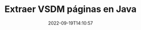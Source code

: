 ---
############################# Static ############################
layout: "auto-gen-merger"
date: 2022-09-19T14:10:57
draft: false
otherformats: docx dot dotm dotx epub html mht mhtml odp ods odt one otp ott pdf pps

############################# Head ############################
head_title: "Extraer VSDM páginas en Java"
head_description: "Extraiga rápidamente páginas de un archivo VSDM en Java. Guarde el nuevo documento que contiene las páginas seleccionadas utilizando la API de fusión de documentos."

############################# Header ############################
title: "Extraer VSDM páginas en Java"
description: "Extrae VSDM páginas con unas pocas líneas de código Java."
bg_image: "https://cms.admin.containerize.com/templates/aspose/App_Themes/V3/images/bg/header1.png"
bg_overlay: false
button:
    enable: true
    icon: "fas fa-arrow-down"
    label: "Descargue prueba gratis"
    link: "https://downloads.groupdocs.com/merger/java"

############################# SubMenu ############################
submenu:
    enable: true

    left:
        img_alt: "GroupDocs.Merger for Java"
        image: "https://cms.admin.containerize.com/templates/groupdocs/images/product-logos/90x90-noborder/groupdocs-merger-java.png"
        product: "GroupDocs.Merger"
        platform: "Java"

    middle:
        button:

            # button loop
            - link: "https://apireference.groupdocs.com/merger/java"
              text: "Referencia de la API"

            # button loop
            - link: "https://github.com/groupdocs-merger"
              text: "Ejemplos de código"

            # button loop
            - link: "https://products.groupdocs.app/merger/family"
              text: "demostraciones en vivo"

            # button loop
            - link: "https://purchase.groupdocs.com/pricing/merger/java"
              text: "Precios"

    right:
        link_download: "https://downloads.groupdocs.com/merger"
        link_learn: "https://docs.groupdocs.com/merger/java"
        link_buy: "https://purchase.groupdocs.com"

############################# About ############################
about:
    enable: true
    title: "Acerca de la API de GroupDocs.Merger for Java"
    content: |
        [GroupDocs.Merger for Java](/es/merger/java/) ofrece una solución simple para fusionar y dividir de forma segura entre una amplia gama de formatos de documentos, incluidos PDF, Microsoft Office (Word, Excel, PowerPoint , OneNote), OpenDocument, HTML, imágenes y muchos otros dentro de las aplicaciones de Java. Al agregar solo unas pocas líneas del código, realice varias operaciones de documentos, como mover, eliminar, rotar, intercambiar, extraer o cambiar la orientación de las páginas dentro de los documentos. La API de combinación de documentos también admite la vista previa de páginas de documentos como una imagen para analizar la estructura, el formato y el contenido del documento en la página.
        
        GroupDocs.Merger API es una opción correcta para soluciones corporativas que necesitan funciones de extracción de páginas de archivos. Estas API son compatibles con todos los principales sistemas operativos y plataformas, incluido J2SE 7.0 (1.7), J2SE 8.0 (1.8), Java 10.

############################# Steps ############################
steps:
    enable: true
    title_left: "Extraer VSDM páginas de archivo en Java"
    content_left: |
        [GroupDocs.Merger for Java](/es/merger/java/) facilita a los desarrolladores de Java extraer las páginas deseadas de un archivo VSDM y guardarlo como un nuevo archivo que contiene las páginas seleccionadas mediante la implementación de unos sencillos pasos.
        
        * Inicialice **ExtractOptions** con los números de página que deberían aparecer en el documento resultante.
        * Cree una nueva instancia de **Merger** y pase la ruta del documento de origen como parámetro del constructor.
        * Llame a **extractPages** y pase el objeto **ExtractOptions**.
        * Llame a **guardar** y especifique la ruta del archivo para guardar el documento resultante.

    title_right: "Requisitos del sistema"
    content_right: |
        Las API de GroupDocs.Merger for Java son compatibles con todas las principales plataformas y sistemas operativos. Antes de ejecutar el código a continuación, asegúrese de tener instalados los siguientes requisitos previos en su sistema.

        * Sistemas operativos: Microsoft Windows, Linux, Mac OS
        * Entornos de desarrollo: NetBeans, IntelliJ IDEA, Eclipse
        * Marcos: J2SE 7.0 (1.7), J2SE 8.0 (1.8), Java 10
        * Descarga la última versión de GroupDocs.Merger for Java de [Maven](https://repository.groupdocs.com/webapp/#/artifacts/browse/tree/General/repo/com/groupdocs/groupdocs-merger)
         
    code: |
     {{% merger/additional-styles %}}
     {{< merger/code-merger title="Cómo extraer páginas de archivos VSDM usando el código de ejemplo Java">}}

        ```java    
        // Extraiga VSDM páginas de archivo usando GroupDocs.Merger API
        // Inicialice la clase ExtractOptions con los números de página seleccionados
        ExtractOptions extractOptions = new ExtractOptions(new int[] { 2, 5 });

        // Crear una instancia de Fusión con el documento de entrada VSDM
        Merger merger = new Merger("input.vsdm");

        // Llame al método extractPages y pásele el objeto ExtractOptions
        merger.extractPages(extractOptions);
    
        // Llame al método save para guardar el documento de salida con las páginas extraídas
        merger.save("output.vsdm");
        ```
     {{< /merger/code-merger >}}

############################# Demos ############################
demos:
    enable: true
    title: "Demostraciones en vivo: extraiga VSDM páginas en línea"
    content: |
       Extraiga páginas de archivos VSDM ahora mismo visitando el sitio web [GroupDocs.Merger Live Demos](https://products.groupdocs.app/splitter/extract-pages/vsdm).
       La demostración en vivo tiene los siguientes beneficios.
        
############################# About Formats ############################
about_formats:
    enable: true

############################# More Formats ############################
more_formats:
    enable: true
    title: "Extraer páginas de otros formatos de documentos"
    content: |
        Java fusión de documentos y API dividida para formatos de archivo e imágenes. Extraiga algunos de los formatos de archivo populares como se indica a continuación.

############################# Back to top ###############################
back_to_top:
    enable: true
---